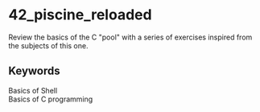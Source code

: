 # 42_piscine_reloaded
Review the basics of the C "pool" with a series of exercises inspired from the subjects of this one.

## Keywords
Basics of Shell  
Basics of C programming
